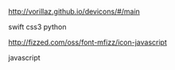 http://vorillaz.github.io/devicons/#/main

swift
css3
python

http://fizzed.com/oss/font-mfizz/icon-javascript

javascript

